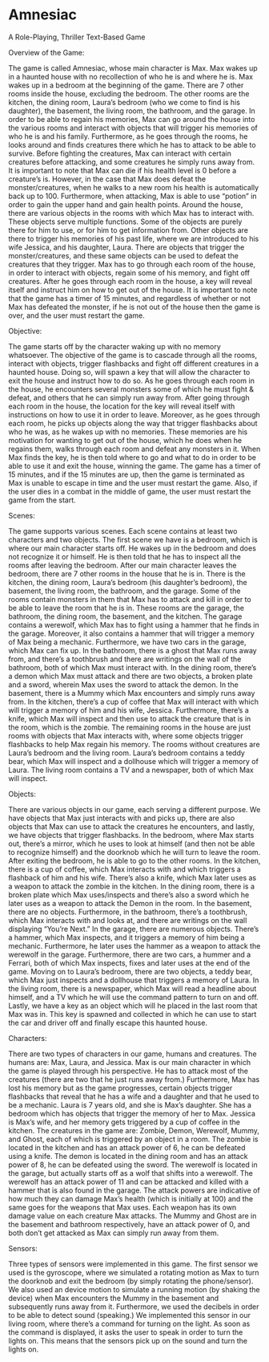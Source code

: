 # Amnesiac
A Role-Playing, Thriller Text-Based Game


Overview of the Game:

The game is called Amnesiac, whose main character is Max. Max wakes up in a haunted house with no recollection of who he is and where he is. Max wakes up in a bedroom at the beginning of the game. There are 7 other rooms inside the house, excluding the bedroom. The other rooms are the kitchen, the dining room, Laura’s bedroom (who we come to find is his daughter), the basement, the living room, the bathroom, and the garage. In order to be able to regain his memories, Max can go around the house into the various rooms and interact with objects that will trigger his memories of who he is and his family. Furthermore, as he goes through the rooms, he looks around and finds creatures there which he has to attack to be able to survive. Before fighting the creatures, Max can interact with certain creatures before attacking, and some creatures he simply runs away from. It is important to note that Max can die if his health level is 0 before a creature’s is. However, in the case that Max does defeat the monster/creatures, when he walks to a new room his health is automatically back up to 100. Furthermore, when attacking, Max is able to use “potion” in order to gain the upper hand and gain health points. Around the house, there are various objects in the rooms with which Max has to interact with. These objects serve multiple functions. Some of the objects are purely there for him to use, or for him to get information from. Other objects are there to trigger his memories of his past life, where we are introduced to his wife Jessica, and his daughter, Laura. There are objects that trigger the monster/creatures, and these same objects can be used to defeat the creatures that they trigger. Max has to go through each room of the house, in order to interact with objects, regain some of his memory, and fight off creatures. After he goes through each room in the house, a key will reveal itself and instruct him on how to get out of the house. It is important to note that the game has a timer of 15 minutes, and regardless of whether or not Max has defeated the monster, if he is not out of the house then the game is over, and the user must restart the game.


Objective:

The game starts off by the character waking up with no memory whatsoever. The objective of the game is to cascade through all the rooms, interact with objects, trigger flashbacks and fight off different creatures in a haunted house. Doing so, will spawn a key that will allow the character to exit the house and instruct how to do so. As he goes through each room in the house, he encounters several monsters some of which he must fight & defeat, and others that he can simply run away from. After going through each room in the house, the location for the key will reveal itself with instructions on how to use it in order to leave. Moreover, as he goes through each room, he picks up objects along the way that trigger flashbacks about who he was, as he wakes up with no memories. These memories are his motivation for wanting to get out of the house, which he does when he regains them, walks through each room and defeat any monsters in it. When Max finds the key, he is then told where to go and what to do in order to be able to use it and exit the house, winning the game. The game has a timer of 15 minutes, and if the 15 minutes are up, then the game is terminated as Max is unable to escape in time and the user must restart the game. Also, if the user dies in a combat in the middle of game, the user must restart the game from the start.

Scenes:

The game supports various scenes. Each scene contains at least two characters and two objects. The first scene we have is a bedroom, which is where our main character starts off. He wakes up in the bedroom and does not recognize it or himself. He is then told that he has to inspect all the rooms after leaving the bedroom. After our main character leaves the bedroom, there are 7 other rooms in the house that he is in. There is the kitchen, the dining room, Laura’s bedroom (his daughter’s bedroom), the basement, the living room, the bathroom, and the garage. Some of the rooms contain monsters in them that Max has to attack and kill in order to be able to leave the room that he is in. These rooms are the garage, the bathroom, the dining room, the basement, and the kitchen. The garage contains a werewolf, which Max has to fight using a hammer that he finds in the garage. Moreover, it also contains a hammer that will trigger a memory of Max being a mechanic. Furthermore, we have two cars in the garage, which Max can fix up. In the bathroom, there is a ghost that Max runs away from, and there’s a toothbrush and there are writings on the wall of the bathroom, both of which Max must interact with. In the dining room, there’s a demon which Max must attack and there are two objects, a broken plate and a sword, wherein Max uses the sword to attack the demon. In the basement, there is a Mummy which Max encounters and simply runs away from. In the kitchen, there’s a cup of coffee that Max will interact with which will trigger a memory of him and his wife, Jessica. Furthermore, there’s a knife, which Max will inspect and then use to attack the creature that is in the room, which is the zombie. The remaining rooms in the house are just rooms with objects that Max interacts with, where some objects trigger flashbacks to help Max regain his memory. The rooms without creatures are Laura’s bedroom and the living room. Laura’s bedroom contains a teddy bear, which Max will inspect and a dollhouse which will trigger a memory of Laura. The living room contains a TV and a newspaper, both of which Max will inspect.

Objects:

There are various objects in our game, each serving a different purpose. We have objects that Max just interacts with and picks up, there are also objects that Max can use to attack the creatures he encounters, and lastly, we have objects that trigger flashbacks. In the bedroom, where Max starts out, there’s a mirror, which he uses to look at himself (and then not be able to recognize himself) and the doorknob which he will turn to leave the room. After exiting the bedroom, he is able to go to the other rooms. In the kitchen, there is a cup of coffee, which Max interacts with and which triggers a flashback of him and his wife. There’s also a knife, which Max later uses as a weapon to attack the zombie in the kitchen. In the dining room, there is a broken plate which Max uses/inspects and there’s also a sword which he later uses as a weapon to attack the Demon in the room. In the basement, there are no objects. Furthermore, in the bathroom, there’s a toothbrush, which Max interacts with and looks at, and there are writings on the wall displaying “You’re Next.” In the garage, there are numerous objects. There’s a hammer, which Max inspects, and it triggers a memory of him being a mechanic. Furthermore, he later uses the hammer as a weapon to attack the werewolf in the garage. Furthermore, there are two cars, a hummer and a Ferrari, both of which Max inspects, fixes and later uses at the end of the game. Moving on to Laura’s bedroom, there are two objects, a teddy bear, which Max just inspects and a dollhouse that triggers a memory of Laura. In the living room, there is a newspaper, which Max will read a headline about himself, and a TV which he will use the command pattern to turn on and off. Lastly, we have a key as an object which will he placed in the last room that Max was in. This key is spawned and collected in which he can use to start the car and driver off and finally escape this haunted house.

Characters:

There are two types of characters in our game, humans and creatures. The humans are: Max, Laura, and Jessica. Max is our main character in which the game is played through his perspective. He has to attack most of the creatures (there are two that he just runs away from.) Furthermore, Max has lost his memory but as the game progresses, certain objects trigger flashbacks that reveal that he has a wife and a daughter and that he used to be a mechanic. Laura is 7 years old, and she is Max’s daughter. She has a bedroom which has objects that trigger the memory of her to Max. Jessica is Max’s wife, and her memory gets triggered by a cup of coffee in the kitchen. The creatures in the game are: Zombie, Demon, Werewolf, Mummy, and Ghost, each of which is triggered by an object in a room. The zombie is located in the kitchen and has an attack power of 6, he can be defeated using a knife. The demon is located in the dining room and has an attack power of 8, he can be defeated using the sword. The werewolf is located in the garage, but actually starts off as a wolf that shifts into a werewolf. The werewolf has an attack power of 11 and can be attacked and killed with a hammer that is also found in the garage. The attack powers are indicative of how much they can damage Max’s health (which is initially at 100) and the same goes for the weapons that Max uses. Each weapon has its own damage value on each creature Max attacks. The Mummy and Ghost are in the basement and bathroom respectively, have an attack power of 0, and both don’t get attacked as Max can simply run away from them.

Sensors:

Three types of sensors were implemented in this game. The first sensor we used is the gyroscope, where we simulated a rotating motion as Max to turn the doorknob and exit the bedroom (by simply rotating the phone/sensor). We also used an device motion to simulate a running motion (by shaking the device) when Max encounters the Mummy in the basement and subsequently runs away from it. Furthermore, we used the decibels in order to be able to detect sound (speaking.) We implemented this sensor in our living room, where there’s a command for turning on the light. As soon as the command is displayed, it asks the user to speak in order to turn the lights on. This means that the sensors pick up on the sound and turn the lights on.

